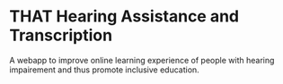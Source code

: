 # THAT Hearing Assistance and Transcription
A webapp to improve online learning experience of people with hearing impairement and thus promote inclusive education.
